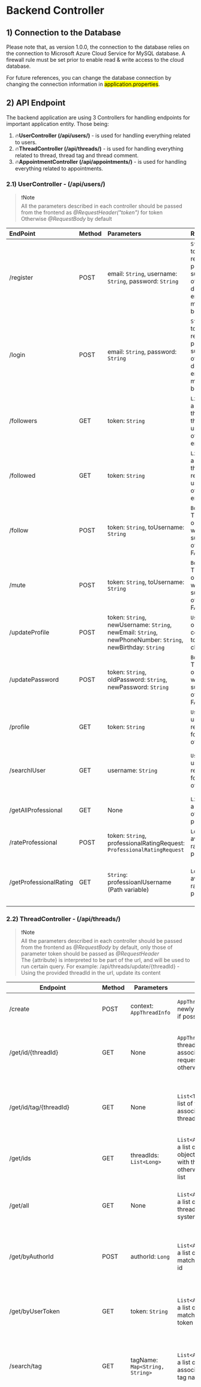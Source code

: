 
# Backend Controller 

## 1) Connection to the Database
Please note that, as version 1.0.0, the connection to the database relies on the connection to
Microsoft Azure Cloud Service for MySQL database. A firewall rule must be set prior to enable read & write access to the
cloud database. 

For future references, you can change the database connection by changing the connection information in <mark class="green_marker">application.properties</mark>.

## 2) API Endpoint

The backend application are using 3 Controllers for handling endpoints for important application entity. Those being: 
1. 🔥**UserController (/api/users/)** - is used for handling everything related to users.
2. 🔥**ThreadController (/api/threads/)** - is used for handling everything related to thread, thread tag and thread comment.
3. 🔥**AppointmentController (/api/appointments/)** - is used for handling everything related to appointments.



### 2.1) UserController - (/api/users/)

> ❗<a>Note</a><br>
> All the parameters described in each controller should be passed from the frontend as *@RequestHeader("token")* for token<br>
> Otherwise *@RequestBody* by default


| EndPoint               | Method | Parameters                                                                                                  | Return                                                                                                          | Description                                                            |
|:-----------------------|:-------|:------------------------------------------------------------------------------------------------------------|:----------------------------------------------------------------------------------------------------------------|:-----------------------------------------------------------------------|
| /register              | POST   | email: `String`, username: `String`, password: `String`                                                     | `String`: user token if the registration process success, otherwise descriptive error messages will be provided | Post method that allows user to register his/her account to the system |
| /login                 | POST   | email: `String`, password: `String`                                                                         | `String`: user token if the registration process success, otherwise descriptive error messages will be provided | Post method for verifying and log the user into the system             |
| /followers             | GET    | token: `String`                                                                                             | `List<Users>`: a list of users that followed the requested user, otherwise an empty list                        | Get method for getting a list of followers given a user token          |
| /followed              | GET    | token: `String`                                                                                             | `List<Users>`: a list of users that the requested user followed, otherwise an empty list                        | Get method for getting a list of users that the requester has followed |
| /follow                | POST   | token: `String`, toUsername: `String`                                                                       | `Boolean`: TRUE if the operation was successful, otherwise FALSE                                                | Post method that allows a user to follow another user                  |
| /mute                  | POST   | token: `String`, toUsername: `String`                                                                       | `Boolean`: TRUE if the operation was successful, otherwise FALSE                                                | Post method that allows a user to mute another user                    |
| /updateProfile         | POST   | token: `String`, newUsername: `String`, newEmail: `String`, newPhoneNumber: `String`, newBirthday: `String` | `Users`: a user object corresponded to all these changes                                                        | Post method that allows the user to update his/her profile             |
| /updatePassword        | POST   | token: `String`, oldPassword: `String`, newPassword: `String`                                               | `Boolean`: TRUE if the operation was successful, otherwise FALSE                                                | Post method that allows the user to update his/her password            |
| /profile               | GET    | token: `String`                                                                                             | `Users`: the user object requested if found, otherwise null                                                     | Get method for getting the user profile                                |
| /searchIUser           | GET    | username: `String`                                                                                          | `Users`: the user object requested if found, otherwise null                                                     | Get method for searching a specific user based on the username         |
| /getAllProfessional    | GET    | None                                                                                                        | `List<Users>`:  a list of year of user type professional                                                        | Get method for all of the professional accounts                        |
| /rateProfessional      | POST   | token: `String`,  professionalRatingRequest: `ProfessionalRatingRequest`                                    | `Long`: The average rating for the professional                                                                 | Post method for rating a professional                                  |
| /getProfessionalRating | GET    | `String`: professioanlUsername (Path variable)                                                              | `Long`: the average rating for the professional                                                                 | Get method for retrieving a professional's average rating              | 

### 2.2) ThreadController - (/api/threads/)

> ❗<a>Note</a><br>
> All the parameters described in each controller should be passed from the frontend as *@RequestBody* by default, only those of parameter token should be passed as *@RequestHeader*<br>
> The {attribute} is interpreted to be part of the url, and will be used to run certain query. For example:
> /api/threads/update/{threadId} - Using the provided threadId in the url, update its content


| Endpoint                    | Method | Parameters                                   | Return                                                                                             | Description                                                                                                                                                                                                                                 |
|-----------------------------|--------|----------------------------------------------|----------------------------------------------------------------------------------------------------|---------------------------------------------------------------------------------------------------------------------------------------------------------------------------------------------------------------------------------------------|
| /create                     | POST   | context: `AppThreadInfo`                     | `AppThreadInfo`: a newly created thread if possible                                                | Post method for creating new thread                                                                                                                                                                                                         |
| /get/id/{threadId}          | GET    | None                                         | `AppThreadInfo`: the thread object associated with the requested id, otherwise null                | Get method for getting a single thread object from the database                                                                                                                                                                             |
| /get/id/tag/{threadId}      | GET    | None                                         | `List<ThreadTag>`: a list of tags associated with the thread id                                    | GET method for getting a list of tags based on requested thread id                                                                                                                                                                          |
| /get/ids                    | GET    | threadIds: `List<Long>`                      | `List<AppThreadInfo>`: a list of thread objects associated with their ids, otherwise an empty list | Get method for getting a list of threads provided by their ids                                                                                                                                                                              |
| /get/all                    | GET    | None                                         | `List<AppThreadInfo>`: a list of all existing threads in the system                                | Get method for getting all existing threads from the systems                                                                                                                                                                                |
| /get/byAuthorId             | POST   | authorId: `Long`                             | `List<AppThreadInfo>`: a list of threads matches the author id                                     | Post method for getting a list of thread given an author id                                                                                                                                                                                 |
| /get/byUserToken            | GET    | token: `String`                              | `List<AppThreadInfo>`: a list of threads matches the user token                                    | GET method for getting a list of thread given an author id                                                                                                                                                                                  |
| /search/tag                 | GET    | tagName: `Map<String, String>`               | `List<AppThreadInfo>`: a list of threads associated with the tag name                              | Get method for searching a list of thread given a tag name                                                                                                                                                                                  |
| /update/{threadId}          | PUT    | token: `String`, context: `AppThreadInfo`    | `Boolean`: TRUE if the operation was successful otherwise FALSE                                    | Put method for requesting a change in thread content, this ranging from thread content, a number of thread tags provided. It's worth noting that the requested user, must be the thread original creator or an admin to make the adjustment |
| /delete/{threadId}          | DELETE | token: `String`                              | `Boolean`: TRUE if the user is eligible to delete the thread, otherwise FALSE                      | Put method for removing a certain thread. Only the original creator and the admin can remove the thread                                                                                                                                     |
| /tag/add                    | POST   | tag: `TheadTag`                              | `ThreadTag`: the newly created tag                                                                 | Post method for adding new thread to the system                                                                                                                                                                                             |
| /tag/getAll                 | GET    | None                                         | `List<ThreadTag>`: a list of tags available in the system                                          | Get method for getting all the tags in the database                                                                                                                                                                                         |
| /tag/get                    | GET    | tagId: `Long`                                | `ThreadTag`: a single tag associated with the provided id                                          | Get method for getting a single thread tag from the database                                                                                                                                                                                |
| /tag/{tagId}/edit           | PUT    | tag: `ThreadTag`                             | None                                                                                               | Put method for editing existing thread tag                                                                                                                                                                                                  |
| /tag/{tagId}/remove         | DELETE | None                                         | None                                                                                               | Put method for removing thread tag                                                                                                                                                                                                          |
| /comment/create /           | GET    | comment: `ThreadRes`                         | `ThreadComment`: the newly created comment from the database                                       | a post method for creating a thread comment associated with a specific thread                                                                                                                                                               |
| /comment/{threadId}/getAll  | GET    | None                                         | `List<ThreadComment>`: a list of comments associated with the thread id                            | Get method for acquiring all comments associated with a specific thread id                                                                                                                                                                  |
| /comment/{commentId}/edit   | PUT    | token: `String`, newComment: `ThreadComment` | `Boolean`: TRUE if the operation is successful otherwise FALSE                                     | PUT method that allows eligible user to edit the thread comment                                                                                                                                                                             | 
| /comment/{commentId}/delete | DELETE | token: `String`                              | `Boolean`: TRUE if the operation is successful otherwise FALSE                                     | Put method that allows eligible user to remove the thread comment                                                                                                                                                                           |

### 2.3) AppointmentController - (/api/appointments/)

> ❗<a>Note</a><br>
> All the parameters described in each controller should be passed from the frontend as *@RequestHeader("token")* for token, otherwise *@RequestBody* by default
> The {attribute} is interpreted to be part of the url, and will be used to run certain query. For example:
> /api/threads/update/{threadId} - Using the provided threadId in the url, update its content

| Endpoint                  | Method | Parameters                          | Return                                                                                                        | Description                                                                                                                                                    |
|---------------------------|--------|-------------------------------------|---------------------------------------------------------------------------------------------------------------|----------------------------------------------------------------------------------------------------------------------------------------------------------------|
| /make                     | POST   | appointment: `Appointment`          | `AppointmentInfo`: a newly created appointment with status 'In progress' if possible                          | Post method for creating a new appointment                                                                                                                     |
| /cancel/{appointmentID}   | PUT    | token: `String`                     | `Boolean`: TRUE if the user is eligible to cancel the appointment, otherwise FALSE                            | PUT method for setting the status of a certain appointment as 'cancelled'. Only the admin, professional and the user who created the appointment can cancel it |
| /complete/{appointmentID} | PUT    | token: `String`                     | `Boolean`: TRUE if the user is eligible to complete the appointment, otherwise FALSE                          | PUT method for setting the status of a certain appointment as 'completed'. Only the admin, professional of the certain appointment can complete it             |
| /get/{appointmentID}      | GET    | None                                | `Appointment`: the appointment object associated with the requested id, otherwise null                        | Get method for getting a single appointment object from database                                                                                               |
| /get/all                  | GET    | appointmentIds: `List<Long>`        | `List<AppointmentInfo>`: a list of appointment objects associated with their ids, otherwise an empty list     | Get method for getting a list of appointments provided by their ids                                                                                            |
| /get/byUser/              | GET    | token: `String`                     | List<AppointmentInfo>: a list of appointment objects associated with the the user id, otherwise an empty list | Get method for getting a list of appointments associated with a user id                                                                                        |                                                                                       |
| /get/byProfessionalUser/  | GET    | token: `String`                     | List<AppointmentInfo>: a list of appointment objects associated with the the user id, otherwise an empty list | Get method for getting a list of appointments associated with a professional user id                                                                           |
| /edit/{appointmentId}     | PUT    | token: `String`, apm: `Appointment` | `Boolean`: TRUE if the user is eligible to edit the appointment, otherwise FALSE                              | Put method for editing a certain appointment. Only the admin, professional and the user who created the appointment can edit it                                |
| /delete/{appointmentId}   | DELETE | token: `String`                     | `Boolean`: TRUE if the operation is successful otherwise FALSE                                                | DELETE method that allows admin to remove a certain appointment                                                                                                |
